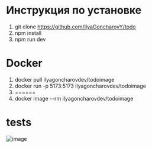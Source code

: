 # Инструкция по установке
1) git clone https://github.com/IlyaGoncharovY/todo
2) npm install
3) npm run dev
# Docker
1) docker pull ilyagoncharovdev/todoimage
2)  docker run -p 5173:5173 ilyagoncharovdev/todoimage
3) ======
4) docker image --rm ilyagoncharovdev/todoimage     

# tests
![image](https://github.com/user-attachments/assets/dbc35dfc-3d9e-40e1-84b9-7b718045bffd)
